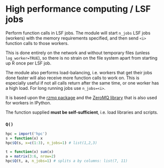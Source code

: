 High performance computing / LSF jobs
=====================================

Perform function calls in LSF jobs. The module will start `n_jobs` LSF jobs (workers) with the
memory requirements specified, and then send `<i>` function calls to those workers.

This is done entirely on the network and without temporary files (unless `log_worker=TRUE`),
so there is no strain on the file system apart from starting up R once per LSF job.

The module also performs load-balancing, i.e. workers that get their jobs done faster will also
receive more function calls to work on. This is especially useful if not all calls
return after the same time, or one worker has a high load. For long running jobs use `n_jobs=<i>`.

It is based upon the [rzmq package](https://github.com/armstrtw/rzmq) and the
[ZeroMQ library](http://zeromq.org/) that is also used for workers in IPython.

The function supplied **must be self-sufficient**, i.e. load libraries and scripts.

### `Q()`

```r
hpc = import('hpc')
s = function(x) x
hpc$Q(s, x=c(1:3), n_jobs=1) # list(1,2,3)
```

```r
t = function(x) sum(x)
a = matrix(3:6, nrow=2)
hpc$Q(t, a, n_jobs=1) # splits a by columns: list(7, 11)
```
